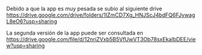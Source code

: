 Debido a que la app es muy pesada se subio al siguiente drive https://drive.google.com/drive/folders/1IZmCD7Xg_HNJScJ4bdFQ6FJvwagL8eO6?usp=sharing


La segunda versión de la app puede ser consultada en https://drive.google.com/file/d/12nriZVxb5B5VfUwVT3Ob78sxEkaIbDEE/view?usp=sharing

